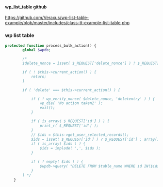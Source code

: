 #### wp_list_table github
https://github.com/Veraxus/wp-list-table-example/blob/master/includes/class-tt-example-list-table.php

### wp list table
```php
protected function process_bulk_action() {
		global $wpdb;

		/*
		$delete_nonce = isset( $_REQUEST['delete_nonce'] ) ? $_REQUEST['delete_nonce'] : '';

		if ( ! $this->current_action() ) {
			return;
		}

		if ( 'delete' === $this->current_action() ) {

			if ( ! wp_verify_nonce( $delete_nonce, 'deletentry' ) ) {
				wp_die( 'No action taken2' );
				exit();
			}

			if ( is_array( $_REQUEST['id'] ) ) {
				print_r( $_REQUEST['id'] );
			}
			// $ids = $this->get_user_selected_records();
			$ids = isset( $_REQUEST['id'] ) ? $_REQUEST['id'] : array();
			if ( is_array( $ids ) ) {
				$ids = implode( ',', $ids );
			}

			if ( ! empty( $ids ) ) {
				$wpdb->query( "DELETE FROM $table_name WHERE id IN($ids)" );
			}
		} */
	}
```

